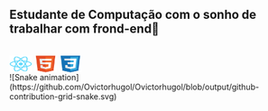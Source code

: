 

<h2>Estudante de Computação com o sonho de trabalhar com frond-end🙏</h2>

 <div style="display: inline_block"><br>
  <img align="center" alt="Rafa-React" height="30" width="40" src="https://raw.githubusercontent.com/devicons/devicon/master/icons/react/react-original.svg">
  <img align="center" alt="Rafa-HTML" height="30" width="40" src="https://raw.githubusercontent.com/devicons/devicon/master/icons/html5/html5-original.svg">
  <img align="center" alt="Rafa-CSS" height="30" width="40" src="https://raw.githubusercontent.com/devicons/devicon/master/icons/css3/css3-original.svg">
 </div>
 <div>
  ![Snake animation](https://github.com/Ovictorhugol/Ovictorhugol/blob/output/github-contribution-grid-snake.svg)
</div>
 
  
